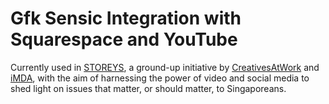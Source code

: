 # Gfk Sensic Integration with Squarespace and YouTube
Currently used in [STOREYS](https://www.storeys.video/), a ground-up initiative by [CreativesAtWork](https://creativesatwork.asia/) and [iMDA](https://www.imda.gov.sg/), with the aim of harnessing the power of video and social media to shed light on issues that matter, or should matter, to Singaporeans. 
